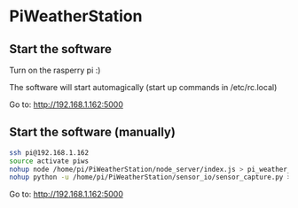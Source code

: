 # PiWeatherStation

## Start the software

Turn on the rasperry pi :)

The software will start automagically (start up commands in /etc/rc.local)

Go to: http://192.168.1.162:5000


## Start the software (manually)

```bash
ssh pi@192.168.1.162
source activate piws
nohup node /home/pi/PiWeatherStation/node_server/index.js > pi_weather_station.log &
nohup python -u /home/pi/PiWeatherStation/sensor_io/sensor_capture.py > sensor_capture.log &
```

Go to: http://192.168.1.162:5000
